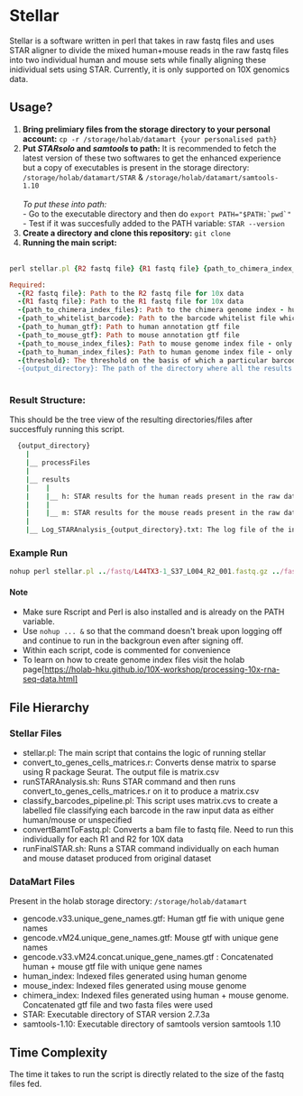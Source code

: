 # Stellar

Stellar is a software written in perl that takes in raw fastq files and uses STAR aligner to divide the mixed human+mouse reads in the raw fastq files into two individual human and mouse sets while finally aligning these inidividual sets using STAR. Currently, it is only supported on 10X genomics data.

## Usage?
<ol>
  <li> <strong>Bring prelimiary files from the storage directory to your personal account:</strong> <code>cp -r /storage/holab/datamart {your personalised path}</code></li>
  <li> <strong>Put <i>STARsolo</i> and <i>samtools</i> to path:</strong> It is recommended to fetch the latest version of these two softwares to get the enhanced experience but a copy of executables is present in the storage directory:
    <code>/storage/holab/datamart/STAR</code> & <code>/storage/holab/datamart/samtools-1.10</code><br/><br/>
    <i>To put these into path:</i><br/>
    - Go to the executable directory and then do <code>export PATH="$PATH:`pwd`"</code><br/>
    - Test if it was succesfully added to the PATH variable: <code>STAR --version</code>
   
  </li>
  
  <li> <strong>Create a directory and clone this repository:</strong> <code>git clone </code> </li>
  <li> <strong>Running the main script:</strong></li><br>
</ol>

  ```ruby
  perl stellar.pl {R2 fastq file} {R1 fastq file} {path_to_chimera_index_files} {path_to_whitelist_barcode} {path_to_human_gtf} {path_to_mouse_gtf} {path_to_mouse_index_files} {path_to_human_index_files} {threshold} {output_directory} 

  Required:
    -{R2 fastq file}: Path to the R2 fastq file for 10x data
    -{R1 fastq file}: Path to the R1 fastq file for 10x data
    -{path_to_chimera_index_files}: Path to the chimera genome index - human + mouse mixed
    -{path_to_whitelist_barcode}: Path to the barcode whitelist file which is needed for 10X data. Depends on the chemistry(v2/v3) used to produce the 10X data
    -{path_to_human_gtf}: Path to human annotation gtf file
    -{path_to_mouse_gtf}: Path to mouse annotation gtf file
    -{path_to_mouse_index_files}: Path to mouse genome index file - only mouse
    -{path_to_human_index_files}: Path to human genome index file - only human
    -{threshold}: The threshold on the basis of which a particular barcode is classified as either mouse/human/unspecified. For eg if it is 80% then a barcode must have gene pct >=80% for either human/mouse for it to be classified otherwise it'll be regarded as 'unspecified' 
    -{output_directory}: The path of the directory where all the results of the current instance are put.
      
  ```
  
  ### Result Structure:
  This should be the tree view of the resulting directories/files after succesffuly running this script.
  ```bash
    {output_directory}
      |
      |__ processFiles
      |
      |__ results
      |    |
      |    |__ h: STAR results for the human reads present in the raw data input
      |    |
      |    |__ m: STAR results for the mouse reads present in the raw data input
      |
      |__ Log_STARAnalysis_{output_directory}.txt: The log file of the initial STAR run
  ```
  
  ### Example Run
  ```ruby
  nohup perl stellar.pl ../fastq/L44TX3-1_S37_L004_R2_001.fastq.gz ../fastq/L44TX3-1_S37_L004_R1_001.fastq.gz /home/msnaveed/sra_local_repo/chimera_index/v3 /home/msnaveed/sra_local_repo/10x_genomics/3M-february-2018.txt /home/msnaveed/sra_local_repo/chimera_genome/human_genome/v3/*.gtf /home/msnaveed/sra_local_repo/chimera_genome/altered_mouse_genome/v3/*.gtf /home/msnaveed/sra_local_repo/chimera_genome/mouse_index/v3 /home/msnaveed/sra_local_repo/chimera_genome/human_index/v3 80 L44TX3-1_S37 &
  ```
  #### Note
  - Make sure Rscript and Perl is also installed and is already on the PATH variable.
  - Use <code>nohup ... &</code> so that the command doesn't break upon logging off and continue to run in the backgroun even after signing off.
  - Within each script, code is commented for convenience
  - To learn on how to create genome index files visit the holab page[https://holab-hku.github.io/10X-workshop/processing-10x-rna-seq-data.html]

## File Hierarchy

### Stellar Files
  - stellar.pl: The main script that contains the logic of running stellar
  - convert_to_genes_cells_matrices.r: Converts dense matrix to sparse using R package Seurat. The output file is matrix.csv
  - runSTARAnalysis.sh: Runs STAR command and then runs convert_to_genes_cells_matrices.r on it to produce a matrix.csv
  - classify_barcodes_pipeline.pl: This script uses matrix.cvs to create a labelled file classifying each barcode in the raw input data as either human/mouse or unspecified
  - convertBamtToFastq.pl: Converts a bam file to fastq file. Need to run this individually for each R1 and R2 for 10X data
  - runFinalSTAR.sh: Runs a STAR command individually on each human and mouse dataset produced from original dataset
  
### DataMart Files
Present in the holab storage directory: <code>/storage/holab/datamart</code>
  - gencode.v33.unique_gene_names.gtf: Human gtf fie with unique gene names
  - gencode.vM24.unique_gene_names.gtf: Mouse gtf with unique gene names
  - gencode.v33.vM24.concat.unique_gene_names.gtf : Concatenated human + mouse gtf file with unique gene names
  - human_index: Indexed files generated using human genome
  - mouse_index: Indexed files generated using mouse genome
  - chimera_index: Indexed files generated using human + mouse genome. Concatenated gtf file and two fasta files were used
  - STAR: Executable directory of STAR version 2.7.3a
  - samtools-1.10: Executable directory of samtools version samtools 1.10

## Time Complexity
The time it takes to run the script is directly related to the size of the fastq files fed. 
